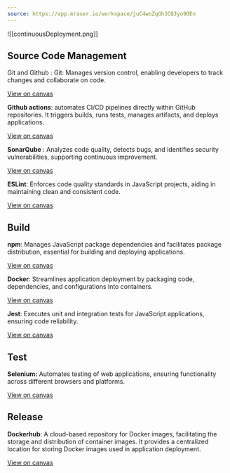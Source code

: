 ```yaml
---
source: https://app.eraser.io/workspace/juC4woZqGhJCQJyo9OEn
---
```


![[continuousDeployment.png]]
## Source Code Management

Git and Github : Git: Manages version control, enabling developers to track changes and collaborate on code.

[﻿View on canvas](https://app.eraser.io/workspace/juC4woZqGhJCQJyo9OEn?elements=-OjAEStBBjSd95dhOed5FA) 

**Github actions**:  automates CI/CD pipelines directly within GitHub repositories. It triggers builds, runs tests, manages artifacts, and deploys applications.

[﻿View on canvas](https://app.eraser.io/workspace/juC4woZqGhJCQJyo9OEn?elements=oxKBgZmW_9f_D01tVIo9cQ) 

 **SonarQube** : Analyzes code quality, detects bugs, and identifies security vulnerabilities, supporting continuous improvement.

[﻿View on canvas](https://app.eraser.io/workspace/juC4woZqGhJCQJyo9OEn?elements=Ba1mBdQARCKs8NlUNnwMLQ) 



**ESLint**: Enforces code quality standards in JavaScript projects, aiding in maintaining clean and consistent code.

[﻿View on canvas](https://app.eraser.io/workspace/juC4woZqGhJCQJyo9OEn?elements=skrYqv6siyC2j3XecXNceg) 

## Build
**npm**: Manages JavaScript package dependencies and facilitates package distribution, essential for building and deploying applications.

[﻿View on canvas](https://app.eraser.io/workspace/juC4woZqGhJCQJyo9OEn?elements=gNmTY-e8tSeEDOidFyGzMg) 

**Docker**: Streamlines application deployment by packaging code, dependencies, and configurations into containers.

[﻿View on canvas](https://app.eraser.io/workspace/juC4woZqGhJCQJyo9OEn?elements=FyspgjiniLeB0R9UUQ-yRA) 

**Jest**: Executes unit and integration tests for JavaScript applications, ensuring code reliability.

[﻿View on canvas](https://app.eraser.io/workspace/juC4woZqGhJCQJyo9OEn?elements=pWm63MOVZyt2WyOFU9gBng) 
## Test
**Selenium:** Automates testing of web applications, ensuring functionality across different browsers and platforms.

[﻿View on canvas](https://app.eraser.io/workspace/juC4woZqGhJCQJyo9OEn?elements=Pndd8dKUmEpVIYvpsamlFA) 

## Release 
**Dockerhub**: A cloud-based repository for Docker images, facilitating the storage and distribution of container images. It provides a centralized location for storing Docker images used in application deployment.

[﻿View on canvas](https://app.eraser.io/workspace/juC4woZqGhJCQJyo9OEn?elements=OXeHVnHZwMM91GwqVYPgbg) 







